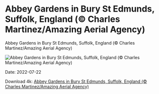 # Abbey Gardens in Bury St Edmunds, Suffolk, England (© Charles Martinez/Amazing Aerial Agency)

Abbey Gardens in Bury St Edmunds, Suffolk, England (© Charles Martinez/Amazing Aerial Agency)

![Abbey Gardens in Bury St Edmunds, Suffolk, England (© Charles Martinez/Amazing Aerial Agency)](https://bing.com/th?id=OHR.AbbeyGardens_EN-US3622669026_UHD.jpg&w=1024&h=576)

Date: 2022-07-22

Download 4k: [Abbey Gardens in Bury St Edmunds, Suffolk, England (© Charles Martinez/Amazing Aerial Agency)](https://bing.com/th?id=OHR.AbbeyGardens_EN-US3622669026_UHD.jpg)

